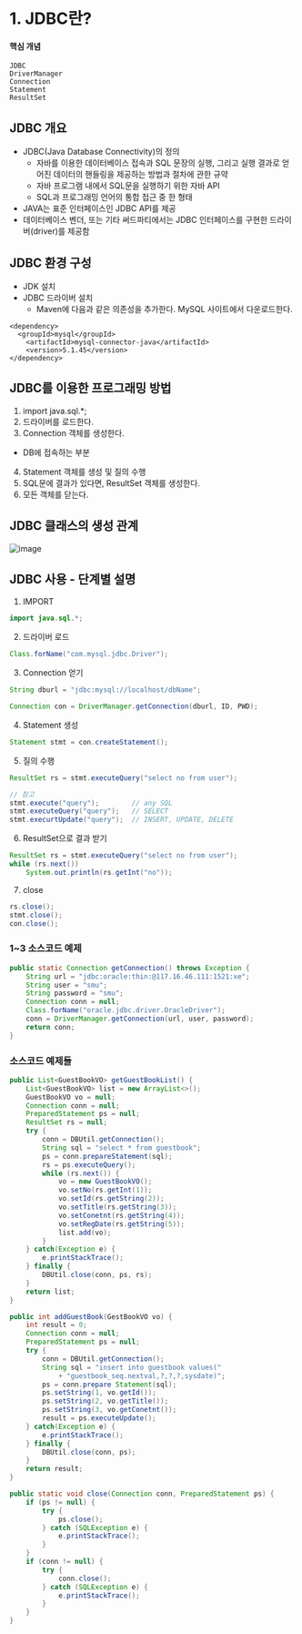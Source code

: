 # 1. JDBC란?
#### 핵심 개념
```
JDBC
DriverManager
Connection
Statement
ResultSet
```

## JDBC 개요
- JDBC(Java Database Connectivity)의 정의
  - 자바를 이용한 데이터베이스 접속과 SQL 문장의 실행, 그리고 실행 결과로 얻어진 데이터의 핸들링을 제공하는 방법과 절차에 관한 규약
  - 자바 프로그램 내에서 SQL문을 실행하기 위한 자바 API
  - SQL과 프로그래밍 언어의 통합 접근 중 한 형태
- JAVA는 표준 인터페이스인 JDBC API를 제공
- 데이터베이스 벤더, 또는 기타 써드파티에서는 JDBC 인터페이스를 구현한 드라이버(driver)를 제공함

## JDBC 환경 구성
- JDK 설치
- JDBC 드라이버 설치
  - Maven에 다음과 같은 의존성을 추가한다. MySQL 사이트에서 다운로드한다.
```
<dependency>
  <groupId>mysql</groupId>
    <artifactId>mysql-connector-java</artifactId>
    <version>5.1.45</version>
</dependency>
```

## JDBC를 이용한 프로그래밍 방법
1. import java.sql.*;
2. 드라이버를 로드한다.
3. Connection 객체를 생성한다.
  - DB에 접속하는 부분
4. Statement 객체를 생성 및 질의 수행
5. SQL문에 결과가 있다면, ResultSet 객체를 생성한다.
6. 모든 객체를 닫는다.

## JDBC 클래스의 생성 관계
![image](https://user-images.githubusercontent.com/57928612/111933047-02e9bc00-8b02-11eb-926b-fcd4a7aab8cc.png)

## JDBC 사용 - 단계별 설명
1. IMPORT
```java
import java.sql.*;
```
2. 드라이버 로드
```java
Class.forName("com.mysql.jdbc.Driver");
```
3. Connection 얻기
```java
String dburl = "jdbc:mysql://localhost/dbName";

Connection con = DriverManager.getConnection(dburl, ID, PWD);
```
4. Statement 생성
```java
Statement stmt = con.createStatement();
```
5. 질의 수행
```java
ResultSet rs = stmt.executeQuery("select no from user");

// 참고
stmt.execute("query");        // any SQL
stmt.executeQuery("query");   // SELECT
stmt.execurtUpdate("query");  // INSERT, UPDATE, DELETE
```
6. ResultSet으로 결과 받기
```java
ResultSet rs = stmt.executeQuery("select no from user");
while (rs.next())
    System.out.println(rs.getInt("no"));
```
7. close
```java
rs.close();
stmt.close();
con.close();
```
### 1~3 소스코드 예제
```java
public static Connection getConnection() throws Exception {
    String url = "jdbc:oracle:thin:@117.16.46.111:1521:xe";
    String user = "smu";
    String password = "smu";
    Connection conn = null;
    Class.forName("oracle.jdbc.driver.OracleDriver");
    conn = DriverManager.getConnection(url, user, password);
    return conn;
}
```
### 소스코드 예제들
```java
public List<GuestBookVO> getGuestBookList() {
    List<GuestBookVO> list = new ArrayList<>();
    GuestBookVO vo = null;
    Connection conn = null;
    PreparedStatement ps = null;
    ResultSet rs = null;
    try {
        conn = DBUtil.getConnection();
        String sql = "select * from guestbook";
        ps = conn.prepareStatement(sql);
        rs = ps.executeQuery();
        while (rs.next()) {
            vo = new GuestBookVO();
            vo.setNo(rs.getInt(1));
            vo.setId(rs.getString(2));
            vo.setTitle(rs.getString(3));
            vo.setConetnt(rs.getString(4));
            vo.setRegDate(rs.getString(5));
            list.add(vo);
        }
    } catch(Exception e) {
        e.printStackTrace();
    } finally {
        DBUtil.close(conn, ps, rs);
    }
    return list;
}
```
```java
public int addGuestBook(GestBookVO vo) {
    int result = 0;
    Connection conn = null;
    PreparedStatement ps = null;
    try {
        conn = DBUtil.getConnection();
        String sql = "insert into guestbook values("
            + "guestbook_seq.nextval,?,?,?,sysdate)";
        ps = conn.prepare Statement(sql);
        ps.setString(1, vo.getId());
        ps.setString(2, vo.getTitle());
        ps.setString(3, vo.getConetnt());
        result = ps.executeUpdate();
    } catch(Exception e) {
        e.printStackTrace();
    } finally {
        DBUtil.close(conn, ps);
    }
    return result;
}
```
```java
public static void close(Connection conn, PreparedStatement ps) {
    if (ps != null) {
        try {
            ps.close();
        } catch (SQLException e) {
            e.printStackTrace();
        }
    }
    if (conn != null) {
        try {
            conn.close();
        } catch (SQLException e) {
            e.printStackTrace();
        }
    }
}
```
